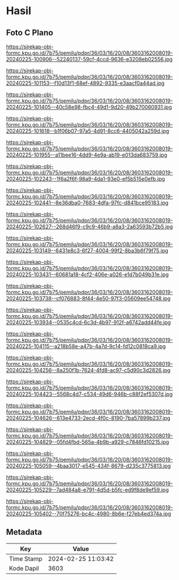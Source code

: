 # Hasil

## Foto C Plano

https://sirekap-obj-formc.kpu.go.id/7b75/pemilu/pdpr/36/03/16/20/08/3603162008019-20240225-100906--52240137-59cf-4ccd-9636-e3208eb02556.jpg

https://sirekap-obj-formc.kpu.go.id/7b75/pemilu/pdpr/36/03/16/20/08/3603162008019-20240225-101153--f10d13f1-68ef-4892-9335-e3aacf0a44ad.jpg

https://sirekap-obj-formc.kpu.go.id/7b75/pemilu/pdpr/36/03/16/20/08/3603162008019-20240225-101405--40c58e98-fbc4-49d1-9d20-49b270060931.jpg

https://sirekap-obj-formc.kpu.go.id/7b75/pemilu/pdpr/36/03/16/20/08/3603162008019-20240225-101618--b1f06b07-97a5-4d91-8cc6-4405042a259d.jpg

https://sirekap-obj-formc.kpu.go.id/7b75/pemilu/pdpr/36/03/16/20/08/3603162008019-20240225-101955--a11bee16-4dd9-4e9a-ab19-e013da683759.jpg

https://sirekap-obj-formc.kpu.go.id/7b75/pemilu/pdpr/36/03/16/20/08/3603162008019-20240225-102243--1f6a2f6f-98a9-4da1-93e0-ef5b515e0efb.jpg

https://sirekap-obj-formc.kpu.go.id/7b75/pemilu/pdpr/36/03/16/20/08/3603162008019-20240225-102441--8e36dba0-7683-4dfa-97fc-d841bce95183.jpg

https://sirekap-obj-formc.kpu.go.id/7b75/pemilu/pdpr/36/03/16/20/08/3603162008019-20240225-102627--268d46f9-c9c9-46b9-a8a3-2a63593b72b5.jpg

https://sirekap-obj-formc.kpu.go.id/7b75/pemilu/pdpr/36/03/16/20/08/3603162008019-20240225-103149--6431e8c3-6f27-4004-99f2-8ba3b6f79f75.jpg

https://sirekap-obj-formc.kpu.go.id/7b75/pemilu/pdpr/36/03/16/20/08/3603162008019-20240225-103431--60681a18-4cf2-406e-a026-e1d7b049b31e.jpg

https://sirekap-obj-formc.kpu.go.id/7b75/pemilu/pdpr/36/03/16/20/08/3603162008019-20240225-103738--cf076883-8f44-4e50-97f3-05609ee54748.jpg

https://sirekap-obj-formc.kpu.go.id/7b75/pemilu/pdpr/36/03/16/20/08/3603162008019-20240225-103934--0535c4cd-6c3d-4b97-912f-a6742add44fe.jpg

https://sirekap-obj-formc.kpu.go.id/7b75/pemilu/pdpr/36/03/16/20/08/3603162008019-20240225-104115--a218b58e-a47b-4a7d-9c14-fd12c0818ca9.jpg

https://sirekap-obj-formc.kpu.go.id/7b75/pemilu/pdpr/36/03/16/20/08/3603162008019-20240225-104256--8a250f1b-7624-4fd8-ac97-c5d90c3d2826.jpg

https://sirekap-obj-formc.kpu.go.id/7b75/pemilu/pdpr/36/03/16/20/08/3603162008019-20240225-104423--5568c4d7-c534-49d6-946b-c88f2ef5307d.jpg

https://sirekap-obj-formc.kpu.go.id/7b75/pemilu/pdpr/36/03/16/20/08/3603162008019-20240225-104626--613e4733-2ecd-4f0c-8190-7ba57899b237.jpg

https://sirekap-obj-formc.kpu.go.id/7b75/pemilu/pdpr/36/03/16/20/08/3603162008019-20240225-104829--05fd4fbd-565a-4b9b-a929-c7846fd10215.jpg

https://sirekap-obj-formc.kpu.go.id/7b75/pemilu/pdpr/36/03/16/20/08/3603162008019-20240225-105059--4baa3017-e545-434f-8679-d235c3775813.jpg

https://sirekap-obj-formc.kpu.go.id/7b75/pemilu/pdpr/36/03/16/20/08/3603162008019-20240225-105229--7ad484a8-e791-4d5d-b5fc-ed9f8de9ef59.jpg

https://sirekap-obj-formc.kpu.go.id/7b75/pemilu/pdpr/36/03/16/20/08/3603162008019-20240225-105402--70f75276-bc4c-4980-8b6e-f27eb4ed374a.jpg


## Metadata

| Key        | Value               |
| ---------- | ------------------- |
| Time Stamp | 2024-02-25 11:03:42 |
| Kode Dapil | 3603                |



